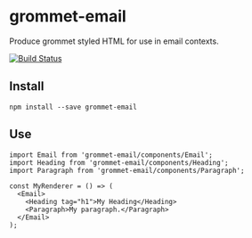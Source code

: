 # grommet-email
Produce grommet styled HTML for use in email contexts.

[![Build Status](https://api.travis-ci.org/grommet/grommet-email.svg)](https://travis-ci.org/grommet/grommet-email)

## Install

```
npm install --save grommet-email
```

## Use

```
import Email from 'grommet-email/components/Email';
import Heading from 'grommet-email/components/Heading';
import Paragraph from 'grommet-email/components/Paragraph';

const MyRenderer = () => (
  <Email>
    <Heading tag="h1">My Heading</Heading>
    <Paragraph>My paragraph.</Paragraph>
  </Email>
);
```
